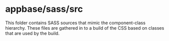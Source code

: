 # appbase/sass/src

This folder contains SASS sources that mimic the component-class hierarchy. These files
are gathered in to a build of the CSS based on classes that are used by the build.
